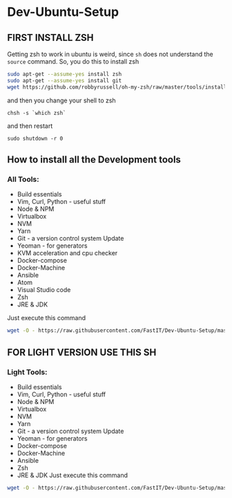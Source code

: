 # Dev-Ubuntu-Setup

## FIRST INSTALL ZSH
Getting zsh to work in ubuntu is weird, since `sh` does not understand the `source` command.  So, you do this to install zsh

``` bash
sudo apt-get --assume-yes install zsh
sudo apt-get --assume-yes install git
wget https://github.com/robbyrussell/oh-my-zsh/raw/master/tools/install.sh -O - | zsh
```
and then you change your shell to zsh

    chsh -s `which zsh`

and then restart

    sudo shutdown -r 0
## How to install all the Development tools
### All Tools:
* Build essentials
* Vim, Curl, Python - useful stuff
* Node & NPM
* Virtualbox
* NVM
* Yarn
* Git - a version control system Update
* Yeoman - for generators
* KVM acceleration and cpu checker
* Docker-compose
* Docker-Machine
* Ansible
* Atom
* Visual Studio code
* Zsh
* JRE & JDK

Just execute this command

``` bash
wget -O - https://raw.githubusercontent.com/FastIT/Dev-Ubuntu-Setup/master/install.sh | sh
```

## FOR LIGHT VERSION USE THIS SH
### Light Tools:
* Build essentials
* Vim, Curl, Python - useful stuff
* Node & NPM
* Virtualbox
* NVM
* Yarn
* Git - a version control system Update
* Yeoman - for generators
* Docker-compose
* Docker-Machine
* Ansible
* Zsh
* JRE & JDK
Just execute this command

``` bash
wget -O - https://raw.githubusercontent.com/FastIT/Dev-Ubuntu-Setup/master/light-install.sh | sh
```